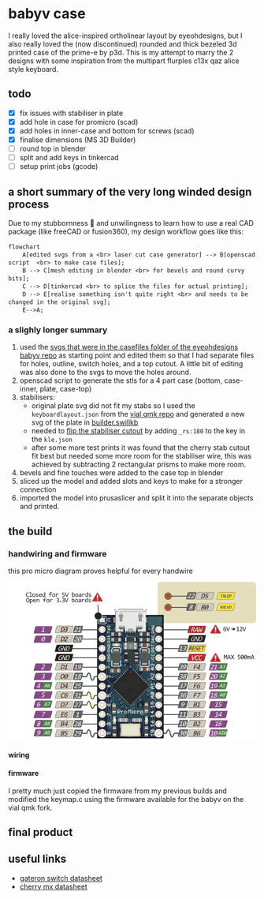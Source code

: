 # babyv case

<!-- put the nicest photo here -->

I really loved the alice-inspired ortholinear layout by eyeohdesigns, but I also really loved the (now discontinued) rounded and thick bezeled 3d printed case of the prime-e by p3d.
This is my attempt to marry the 2 designs with some inspiration from the multipart flurples c13x qaz alice style keyboard.

<!-- change this path to match the actual github link
<script src="https://embed.github.com/view/3d/kevin-nel/babyvcase/master/case/case.stl"></script>
-->

## todo

- [x] fix issues with stabiliser in plate
- [x] add hole in case for promicro (scad)
- [x] add holes in inner-case and bottom for screws (scad)
- [x] finalise dimensions (MS 3D Builder)
- [ ] round top in blender
- [ ] split and add keys in tinkercad
- [ ] setup print jobs (gcode)

## a short summary of the very long winded design process

Due to my stubbornness :ox: and unwilingness to learn how to use a real CAD package (like freeCAD or fusion360), my design workflow goes like this:

```mermaid
flowchart
    A[edited svgs from a <br> laser cut case generator] --> B[openscad script  <br> to make case files];
    B --> C[mesh editing in blender <br> for bevels and round curvy bits];
    C --> D[tinkercad <br> to splice the files for actual printing];
    D --> E[realise something isn't quite right <br> and needs to be changed in the original svg];
    E-->A;
```

### a slighly longer summary

1. used the [svgs that were in the casefiles folder of the eyeohdesigns babyv repo](https://github.com/joedinkle/eyeohdesigns/tree/main/keyboards/babyv/casefiles) as starting point and edited them so that I had separate files for holes, outline, switch holes, and a top cutout. A little bit of editing was also done to the svgs to move the holes around.
2. openscad script to generate the stls for a 4 part case (bottom, case-inner, plate, case-top)
3. stabilisers:
    - original plate svg did not fit my stabs so I used the ``keyboardlayout.json`` from the [vial qmk repo](https://github.com/vial-kb/vial-qmk/blob/vial/keyboards/eyeohdesigns/babyv/keymaps/vial/vial.json) and generated a new svg of the plate in [builder.swillkb](http://www.builder.swillkb.com/)
    - needed to [flip the stabiliser cutout](https://builder-docs.swillkb.com/features/) by adding ``_rs:180`` to the key in the ``kle.json``
    - after some more test prints it was found that the cherry stab cutout fit best but needed some more room for the stabiliser wire, this was achieved by subtracting 2 rectangular prisms to make more room.
4. bevels and fine touches were added to the case top in blender
5. sliced up the model and added slots and keys to make for a stronger connection
6. imported the model into prusaslicer and split it into the separate objects and printed.

## the build

### handwiring and firmware

this pro micro diagram proves helpful for every handwire

![pro micro pin names](./img/promicropins.jpg)

#### wiring

<!-- insert images of diode twisting, rows and columns and mcu all connected -->

#### firmware

I pretty much just copied the firmware from my previous builds and modified the keymap.c using the firmware available for the babyv on the vial qmk fork.

## final product

<!-- glory shots (also put the nicest photo at the top of the readme) -->

## useful links

- [gateron switch datasheet](https://objects.githubusercontent.com/github-production-repository-file-5c1aeb/50147694/6528571?X-Amz-Algorithm=AWS4-HMAC-SHA256&X-Amz-Credential=AKIAIWNJYAX4CSVEH53A%2F20220401%2Fus-east-1%2Fs3%2Faws4_request&X-Amz-Date=20220401T144217Z&X-Amz-Expires=300&X-Amz-Signature=ec10e09da1aab0223d2a1809e3540ad6e22703289dc6e7bbb512e438b6ce3f4f&X-Amz-SignedHeaders=host&actor_id=78508907&key_id=0&repo_id=50147694&response-content-disposition=attachment%3Bfilename%3Dgateron_ks9_datasheet.pdf&response-content-type=application%2Fpdf)
- [cherry mx datasheet](https://media.digikey.com/PDF/Data%20Sheets/Cherry%20PDFs/MX%20Series.pdf)